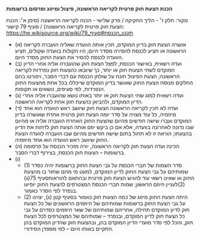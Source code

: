 **הכנת הצעת חוק פרטית לקריאה הראשונה, פיצול ומיזוג ופרסום ברשומות**

מקור: חלק ז׳ - הליך החקיקה / פרק שלישי - הכנה לקריאה הראשונה (סימן א׳: הכנת הצעת חוק פרטית לקריאה הראשונה) / סעיף 79
קישור: https://he.wikisource.org/wiki/תקנון_הכנסת#סעיף_79

 * (א) אושרה הצעת חוק בדיון המוקדם, תכין אותה הוועדה שאליה הועברה לקריאה הראשונה או תציע לכנסת להסירה מסדר היום; היו הקולות בוועדה שקולים, תציע הוועדה לכנסת להסיר את הצעת החוק מסדר היום.
 * (ב) ועדה רשאית, באישור הכנסת, לפצל הצעת חוק שהועברה אליה אחרי הדיון המוקדם לשתי הצעות חוק או יותר, כך שיובאו כהצעות חוק נפרדות לקריאה הראשונה; הצעת הפיצול תונח על שולחן הכנסת עם דברי הסבר, ויפורטו בהם החלקים מנוסח הצעת החוק שאושר בדיון המוקדם שייכללו בכל אחת מהצעות החוק הנפרדות, לפי סעיפים, נושאים או תקופות.
 * (ג) ועדה רשאית למזג שתי הצעות חוק או יותר באותו נושא שהועברו אליה אחרי הדיון המוקדם, ולהביאן כהצעת חוק אחת לקריאה הראשונה.
 * (ד) ועדה לא תכין לקריאה הראשונה הצעת חוק שיושב ראש הוועדה הוא אחד מיוזמיה, כל עוד מצויה על סדר יומה הצעת חוק פרטית אחרת שאושרה בדיון המוקדם ועברו שישה חודשים מהיום שהצעת החוק האחרת הועברה אליה או מהיום שבו נדונה לאחרונה בוועדה, אלא אם כן ביקש יוזם אותה הצעת חוק לדחות את הדיון בהצעתו; הוראה זו לא תחול בתום שישה חודשים מהיום שבו הועברה לוועדה הצעת החוק שיושב ראש הוועדה הוא אחד מיוזמיה.
 * (ה) הכינה ועדה הצעת חוק לקריאה הראשונה, יורה מזכיר הכנסת על פרסומה ברשומות – הצעות חוק הכנסת, בצירוף דברי הסבר.
 * (ו) 
   * (1) סדר השמות של חברי הכנסת על גבי הצעת החוק ברשומות יהיה כסדר שמותיהם על גבי הצעת החוק לדיון המוקדם, למעט מי מהם שחזר בו מהצעת החוק או שאינו רשאי עוד להגיש הצעת חוק פרטית ובהתאם להוראותסעיף 75(ג)(2)לעניין היוזם הראשון; שמות חברי הכנסת המצטרפים להצעת החוק יופיעו בנפרד לפי הסדר כאמור.
   * (2) היתה הצעת החוק מיזוג של כמה הצעות חוק כאמור בסעיף קטן (ג), יצוינו על גבי הצעת החוק ברשומות שמותיהם של היוזמים הראשונים של כל הצעת חוק לדיון המוקדם תחילה, אחריהם שמותיהם של שאר היוזמים כסדרם על גבי כל הצעת חוק לדיון המוקדם, ובנפרד – שמותיהם של המצטרפים לכל הצעת חוק, והכל לפי סדר מועדי הדיון המוקדם בהן, ובהצעות חוק שהדיון המוקדם בהן התקיים באותו היום – לפי מספרן הסידורי.